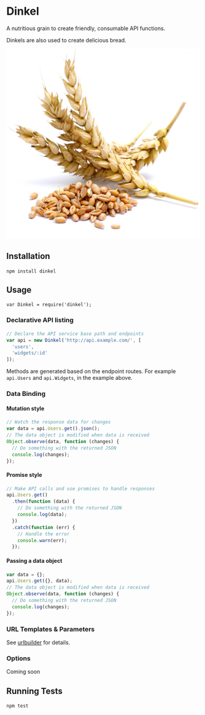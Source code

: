 # Dinkel

A nutritious grain to create friendly, consumable API functions.

Dinkels are also used to create delicious bread.

![wheat-ears-and-wheat-kernels.jpg](wheat-ears-and-wheat-kernels.jpg)

## Installation

    npm install dinkel

## Usage

    var Dinkel = require('dinkel');

### Declarative API listing

```js
// Declare the API service base path and endpoints
var api = new Dinkel('http://api.example.com/', [
  'users',
  'widgets/:id'
]);
```

Methods are generated based on the endpoint routes. For example `api.Users` and `api.Widgets`, in the example above.

### Data Binding

#### Mutation style

```js
// Watch the response data for changes
var data = api.Users.get().json();
// The data object is modified when data is received
Object.observe(data, function (changes) {
  // Do something with the returned JSON
  console.log(changes);
});
```

#### Promise style

```js
// Make API calls and use promises to handle responses
api.Users.get()
  .then(function (data) {
    // Do something with the returned JSON
    console.log(data);
  })
  .catch(function (err) {
    // Handle the error
    console.warn(err);
  });
```

#### Passing a data object

```js
var data = {};
api.Users.get({}, data);
// The data object is modified when data is received
Object.observe(data, function (changes) {
  // Do something with the returned JSON
  console.log(changes);
});
```

### URL Templates & Parameters

See [urlbuilder](https://github.com/cofounders/urlbuilder) for details.

### Options

Coming soon

## Running Tests

    npm test
